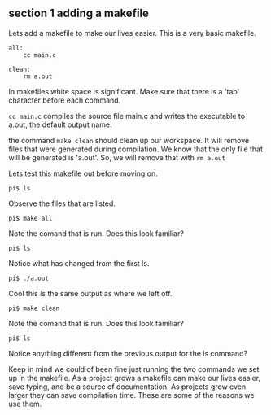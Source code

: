 
## section 1 adding a makefile
Lets add a makefile to make our lives easier.
This is a very basic makefile.
```
all:
    cc main.c

clean:
    rm a.out
```
In makefiles white space is significant. Make sure that there is a 'tab' character before each command.

`cc main.c` compiles the source file main.c and writes the executable to a.out, the default output name.

the command `make clean` should clean up our workspace. It will remove files that were generated during compilation.
We know that the only file that will be generated is 'a.out'. So, we will remove that with `rm a.out`


Lets test this makefile out before moving on.
```
pi$ ls
```
Observe the files that are listed.
```
pi$ make all
```
Note the comand that is run. Does this look familiar?
```
pi$ ls
```
Notice what has changed from the first ls.

```
pi$ ./a.out
```
Cool this is the same output as where we left off.
```
pi$ make clean
```
Note the comand that is run. Does this look familiar?
```
pi$ ls
```
Notice anything different from the previous output for the ls command?


Keep in mind we could of been fine just running the two commands we set up in the makefile.
As a project grows a makefile can make our lives easier, save typing, and be a source of documentation.
As projects grow even larger they can save compilation time. These are some of the reasons we use them.
